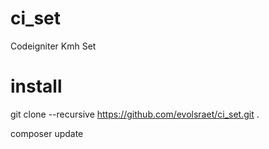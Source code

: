 # ci_set
Codeigniter Kmh Set

# install

git clone --recursive https://github.com/evolsraet/ci_set.git .

composer update
